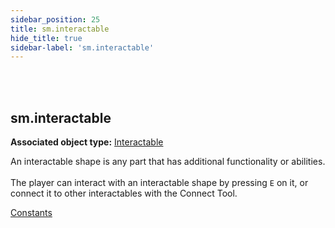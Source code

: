 ```yaml
---
sidebar_position: 25
title: sm.interactable
hide_title: true
sidebar-label: 'sm.interactable'
---
```


<br></br>

## sm.interactable

**Associated object type:** [Interactable](/lua/Game-Script-Environment/Userdata/Interactable)

An interactable shape is any part that has additional functionality or abilities. <br></br>
The player can interact with an interactable shape by pressing <code>E</code> on it, or connect it to other interactables with the Connect Tool.

[Constants](/lua/Game-Script-Environment/Constants#sminteractableactions)


